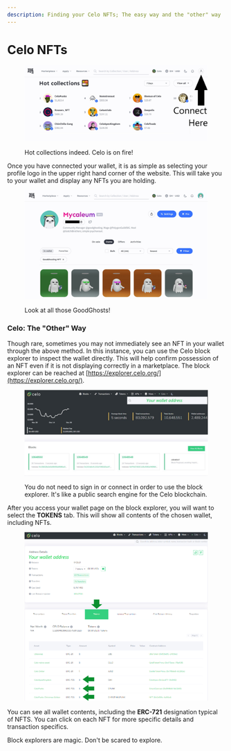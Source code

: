 ```yaml
---
description: Finding your Celo NFTs; The easy way and the "other" way
---
```


# Celo NFTs

<figure><img src="../../../.gitbook/assets/halofi-celo-nfts-tofu-not-logged-in.jpeg" alt=""><figcaption><p>Hot collections indeed. Celo is on fire!</p></figcaption></figure>

Once you have connected your wallet, it is as simple as selecting your profile logo in the upper right hand corner of the website. This will take you to your wallet and display any NFTs you are holding.

<figure><img src="../../../.gitbook/assets/halofi-celo-nfts-tofu-logged-in.webp" alt=""><figcaption><p>Look at all those GoodGhosts!</p></figcaption></figure>

### Celo: The "Other" Way

Though rare, sometimes you may not immediately see an NFT in your wallet through the above method. In this instance, you can use the Celo block explorer to inspect the wallet directly. This will help confirm possession of an NFT even if it is not displaying correctly in a marketplace. The block explorer can be reached at [https://explorer.celo.org/](https://explorer.celo.org/).

<figure><img src="../../../.gitbook/assets/halofi-celo-nfts-block-explorer-1.jpeg" alt=""><figcaption><p>You do not need to sign in or connect in order to use the block explorer. It's like a public search engine for the Celo blockchain.</p></figcaption></figure>

After you access your wallet page on the block explorer, you will want to select the **TOKENS** tab. This will show all contents of the chosen wallet, including NFTs.

<figure><img src="../../../.gitbook/assets/halofi-celo-nfts-block-explorer-2.webp" alt=""><figcaption></figcaption></figure>

You can see all wallet contents, including the **ERC-721** designation typical of NFTS. You can click on each NFT for more specific details and transaction specifics.

Block explorers are magic. Don't be scared to explore.
